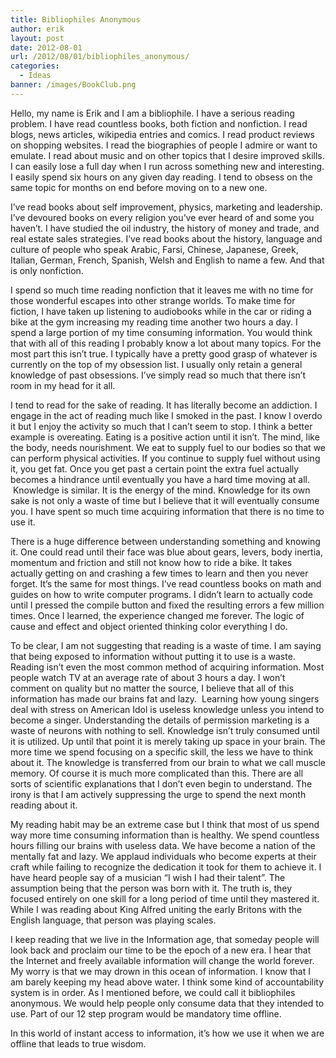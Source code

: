 ```yaml
---
title: Bibliophiles Anonymous
author: erik
layout: post
date: 2012-08-01
url: /2012/08/01/bibliophiles_anonymous/
categories:
  - Ideas
banner: /images/BookClub.png
---
```


Hello, my name is Erik and I am a bibliophile. I have a serious reading problem. I have read countless books, both fiction and nonfiction. I read blogs, news articles, wikipedia entries and comics. I read product reviews on shopping websites. I read the biographies of people I admire or want to emulate. I read about music and on other topics that I desire improved skills. I can easily lose a full day when I run across something new and interesting. I easily spend six hours on any given day reading. I tend to obsess on the same topic for months on end before moving on to a new one.

I’ve read books about self improvement, physics, marketing and leadership. I’ve devoured books on every religion you’ve ever heard of and some you haven’t. I have studied the oil industry, the history of money and trade, and real estate sales strategies. I’ve read books about the history, language and culture of people who speak Arabic, Farsi, Chinese, Japanese, Greek, Italian, German, French, Spanish, Welsh and English to name a few. And that is only nonfiction.

I spend so much time reading nonfiction that it leaves me with no time for those wonderful escapes into other strange worlds. To make time for fiction, I have taken up listening to audiobooks while in the car or riding a bike at the gym increasing my reading time another two hours a day. I spend a large portion of my time consuming information. You would think that with all of this reading I probably know a lot about many topics. For the most part this isn’t true. I typically have a pretty good grasp of whatever is currently on the top of my obsession list. I usually only retain a general knowledge of past obsessions. I’ve simply read so much that there isn’t room in my head for it all.

I tend to read for the sake of reading. It has literally become an addiction. I engage in the act of reading much like I smoked in the past. I know I overdo it but I enjoy the activity so much that I can’t seem to stop. I think a better example is overeating. Eating is a positive action until it isn’t. The mind, like the body, needs nourishment. We eat to supply fuel to our bodies so that we can perform physical activities. If you continue to supply fuel without using it, you get fat. Once you get past a certain point the extra fuel actually becomes a hindrance until eventually you have a hard time moving at all.  Knowledge is similar. It is the energy of the mind. Knowledge for its own sake is not only a waste of time but I believe that it will eventually consume you. I have spent so much time acquiring information that there is no time to use it.

There is a huge difference between understanding something and knowing it. One could read until their face was blue about gears, levers, body inertia, momentum and friction and still not know how to ride a bike. It takes actually getting on and crashing a few times to learn and then you never forget. It’s the same for most things. I’ve read countless books on math and guides on how to write computer programs. I didn’t learn to actually code until I pressed the compile button and fixed the resulting errors a few million times. Once I learned, the experience changed me forever. The logic of cause and effect and object oriented thinking color everything I do.

To be clear, I am not suggesting that reading is a waste of time. I am saying that being exposed to information without putting it to use is a waste. Reading isn’t even the most common method of acquiring information. Most people watch TV at an average rate of about 3 hours a day. I won’t comment on quality but no matter the source, I believe that all of this information has made our brains fat and lazy.  Learning how young singers deal with stress on American Idol is useless knowledge unless you intend to become a singer. Understanding the details of permission marketing is a waste of neurons with nothing to sell. Knowledge isn’t truly consumed until it is utilized. Up until that point it is merely taking up space in your brain. The more time we spend focusing on a specific skill, the less we have to think about it. The knowledge is transferred from our brain to what we call muscle memory. Of course it is much more complicated than this. There are all sorts of scientific explanations that I don’t even begin to understand. The irony is that I am actively suppressing the urge to spend the next month reading about it.

My reading habit may be an extreme case but I think that most of us spend way more time consuming information than is healthy. We spend countless hours filling our brains with useless data. We have become a nation of the mentally fat and lazy. We applaud individuals who become experts at their craft while failing to recognize the dedication it took for them to achieve it. I have heard people say of a musician “I wish I had their talent”. The assumption being that the person was born with it. The truth is, they focused entirely on one skill for a long period of time until they mastered it. While I was reading about King Alfred uniting the early Britons with the English language, that person was playing scales.

I keep reading that we live in the Information age, that someday people will look back and proclaim our time to be the epoch of a new era. I hear that the Internet and freely available information will change the world forever. My worry is that we may drown in this ocean of information. I know that I am barely keeping my head above water. I think some kind of accountability system is in order. As I mentioned before, we could call it bibliophiles anonymous. We would help people only consume data that they intended to use. Part of our 12 step program would be mandatory time offline.

In this world of instant access to information, it’s how we use it when we are offline that leads to true wisdom.

